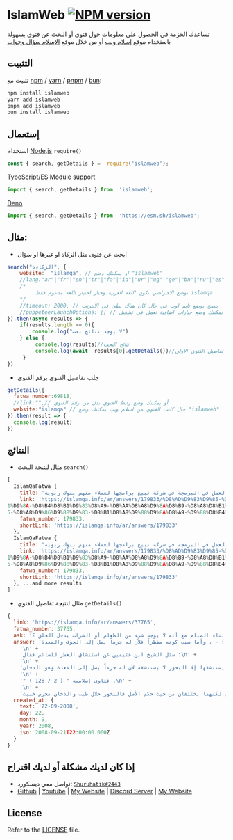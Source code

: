 
IslamWeb [![NPM version](https://img.shields.io/npm/v/islamweb.svg?style=flat-square&color=informational)](https://npmjs.com/package/islamweb)
====
تساعدك الحزمة في الحصول على معلومات حول فتوى أو البحث عن فتوى بسهولة باستخدام موقع [إسلام ويب](https://islamweb.net/) أو من خلال موقع [الإسلام سؤال وجواب](https://islamqa.info/ar/) 

التثبيت
----------

تثبيت مع [npm](https://www.npmjs.com/) / [yarn](https://yarnpkg.com) / [pnpm](https://pnpm.js.org/) / [bun](https://bun.sh/):

```sh
npm install islamweb
yarn add islamweb
pnpm add islamweb
bun install islamweb
```

إستعمال
-----------------
استخدام [Node.js](https://nodejs.org/) `require()`
```js
const { search, getDetails } =  require('islamweb');
```
[TypeScript](https://www.typescriptlang.org/)/ES Module support
```ts
import { search, getDetails } from  'islamweb';
```
[Deno](https://deno.land)
```js
import { search, getDetails } from  'https://esm.sh/islamweb';
```

مثال:
-----------------
- ابحث عن فتوى مثل الزكاة او غيرها او سؤال
```js
search("الزكاءة", {
	website:  "islamqa", // او يمكننك وضع "islamweb"
	//lang:"ar"|"fr"|"en"|"tr"|"fa"|"id"|"ur"|"ug"|"ge"|"bn"|"ru"|"es"|  "hi"  |  "pt"  |  "tg",
	/* 
		 بوضع الافتراضي تكون اللغة العربية وخيار اختيار اللغة مدعوم فقط islamqa
	*/
	//timeout: 2000, // ينصح بوضع تايم اوت في حال كان هناك بطئ في الانترنت
	//puppeteerLaunchOptions: {} // يمكننك وضع خيارات اضافية تعمل في تشغيل puppeteer
}).then(async results => {
	if(results.length == 0){
		console.log("لا يوجد نتائج بحث")
	} else {
		 console.log(results)//نتائج البحث
		 console.log(await  results[0].getDetails())//يقوم بارجاع لك تفاصيل الفتوي الاولي
	 }
})
```
- جلب تفاصيل الفتوى برقم الفتوى
```js
getDetails({
  fatwa_number:69818,
  //link:"",// أو يمكننك وضع رابط الفتوي بدل من رقم الفتوي 
  website:"islamqa" // حال كانت الفتوي من اسلام ويب يمكننك وضع "islamweb"
}).then(result => {
  console.log(result)
})
```

النتائج
-----------------
- مثال لنتيجة البحث `search()`
```js
[
  IslamQaFatwa {
    title: 'حكم العمل في البرمجة في شركة تبيع برامجها لعملاء منهم بنوك ربوية ...',
    link: 'https://islamqa.info/ar/answers/179833/%D8%AD%D9%83%D9%85-%D8%A7%D9%84%D8%B9%D9%85%D9%84-%D9%81%D9%8A-%D8%A7%D9%84%D8%A8%D8%B1%D9%85%D8%AC%D8%A9-%D9%8
1%D9%8A-%D8%B4%D8%B1%D9%83%D8%A9-%D8%AA%D8%A8%D9%8A%D8%B9-%D8%A8%D8%B1%D8%A7%D9%85%D8%AC%D9%87%D8%A7-%D9%84%D8%B9%D9%85%D9%84%D8%A7%D8%A1-%D9%85%D9%86%D9%87%D9%8
5-%D8%A8%D9%86%D9%88%D9%83-%D8%B1%D8%A8%D9%88%D9%8A%D8%A9-%D9%88%D8%B4%D8%B1%D9%83%D8%A7%D8%AA-%D8%AA%D8%A7%D9%85%D9%8A%D9%86',
    fatwa_number: 179833,
    shortLink: 'https://islamqa.info/ar/answers/179833'
  },
  IslamQaFatwa {
    title: 'حكم العمل في البرمجة في شركة تبيع برامجها لعملاء منهم بنوك ربوية ...',
    link: 'https://islamqa.info/ar/answers/179833/%D8%AD%D9%83%D9%85-%D8%A7%D9%84%D8%B9%D9%85%D9%84-%D9%81%D9%8A-%D8%A7%D9%84%D8%A8%D8%B1%D9%85%D8%AC%D8%A9-%D9%8
1%D9%8A-%D8%B4%D8%B1%D9%83%D8%A9-%D8%AA%D8%A8%D9%8A%D8%B9-%D8%A8%D8%B1%D8%A7%D9%85%D8%AC%D9%87%D8%A7-%D9%84%D8%B9%D9%85%D9%84%D8%A7%D8%A1-%D9%85%D9%86%D9%87%D9%8
5-%D8%A8%D9%86%D9%88%D9%83-%D8%B1%D8%A8%D9%88%D9%8A%D8%A9-%D9%88%D8%B4%D8%B1%D9%83%D8%A7%D8%AA-%D8%AA%D8%A7%D9%85%D9%8A%D9%86',
    fatwa_number: 179833,
    shortLink: 'https://islamqa.info/ar/answers/179833'
  }, ...and more results
]
```
- مثال لنتيجة تفاصيل الفتوي `getDetails()`
```js
{
  link: 'https://islamqa.info/ar/answers/37765',
  fatwa_number: 37765,
  ask: 'أعلم أن بعض العلماء قد حرموا التدخين، ولكن لماذا يحرم التدخين أثناء الصيام مع أنه لا يوجد شيء من الطعام أو الشراب يدخل الحلق ؟',
  answer: 'الحمد لله.الدخان محرم ولا يشك في تحريمه – انظر السؤال رقم ( 10922 ) و ( 7432 ) - ، وأما سبب كونه مفطراً فلأن له جرماً يصل إلى الجوف والمعدة .\n' +    
    '\n' +
    'سئل الشيخ ابن عثيمين عن استنشاق العطر للصائم فقال :\n' +
    '\n' +
    'يجوز أن يستعملها في نهار رمضان وأن يستنشقها إلا البخور لا يستنشقه لأن له جرماً يصل إلى المعدة وهو الدخان .\n' +
    '\n' +
    '" فتاوى إسلامية " ( 2 / 128 ) .\n' +
    '\n' +
    'والدخان مثل البخور في كونهما لهما جرم لكنهما يختلفان من حيث حكم الأصل فالبخور حلال طيب والدخان محرم خبيث .',
  created_at: {
    text: '22-09-2008',
    day: 22,
    month: 9,
    year: 2008,
    iso: 2008-09-21T22:00:00.000Z
  }
}
```
  
إذا كان لديك مشكلة أو لديك اقتراح
------------
- تواصل معي ديسكورد: [`Shuruhatik#2443`](https://github.com/shuruhatik)
- [Github](https://github.com/shuruhatik) | [Youtube](https://www.youtube.com/@shuruhatik) | [My Website](https://www.shuruhatik.com/) | [Discord Server](http://dsc.gg/shuruhatik) | [My Website](https://www.shuruhatik.com/) 
  
License
-------

Refer to the [LICENSE](LICENSE) file.